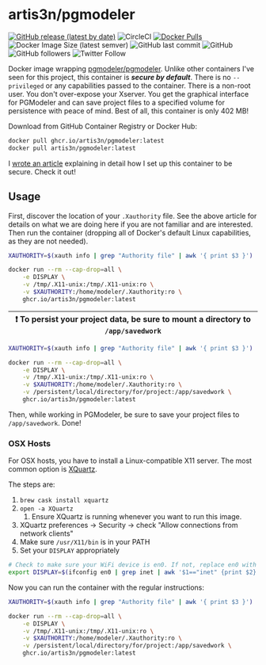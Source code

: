 # artis3n/pgmodeler

[![GitHub release (latest by date)](https://img.shields.io/github/v/release/artis3n/pgmodeler-container?style=flat-square)](https://github.com/users/artis3n/packages/container/pgmodeler)
![CircleCI](https://img.shields.io/circleci/build/github/artis3n/pgmodeler-container/main?style=flat-square)
[![Docker Pulls](https://img.shields.io/docker/pulls/artis3n/pgmodeler?style=flat-square)](https://hub.docker.com/repository/docker/artis3n/pgmodeler)
![Docker Image Size (latest semver)](https://img.shields.io/docker/image-size/artis3n/pgmodeler?label=image%20size%20%28compressed%29&style=flat-square)
![GitHub last commit](https://img.shields.io/github/last-commit/artis3n/pgmodeler-container?style=flat-square)
![GitHub](https://img.shields.io/github/license/artis3n/pgmodeler-container?style=flat-square)
![GitHub followers](https://img.shields.io/github/followers/artis3n?style=social)
![Twitter Follow](https://img.shields.io/twitter/follow/artis3n?style=social)

Docker image wrapping [pgmodeler/pgmodeler][pgmodeler repo]. Unlike other containers I've seen for this project, this container is **_secure by default_**. There is no `--privileged` or any capabilities passed to the container. There is a non-root user. You don't over-expose your Xserver. You get the graphical interface for PGModeler and can save project files to a specified volume for persistence with peace of mind. Best of all, this container is only 402 MB!

Download from GitHub Container Registry or Docker Hub:

```bash
docker pull ghcr.io/artis3n/pgmodeler:latest
docker pull artis3n/pgmodeler:latest
```

I [wrote an article][blog article] explaining in detail how I set up this container to be secure.
Check it out!

## Usage

First, discover the location of your `.Xauthority` file.
See the above article for details on what we are doing here if you are not familiar and are interested.
Then run the container (dropping all of Docker's default Linux capabilities, as they are not needed).

```bash
XAUTHORITY=$(xauth info | grep "Authority file" | awk '{ print $3 }')

docker run --rm --cap-drop=all \
    -e DISPLAY \
    -v /tmp/.X11-unix:/tmp/.X11-unix:ro \
    -v $XAUTHORITY:/home/modeler/.Xauthority:ro \
    ghcr.io/artis3n/pgmodeler:latest
```

| :exclamation: To persist your project data, be sure to mount a directory to `/app/savedwork` |
| --- |

```bash
XAUTHORITY=$(xauth info | grep "Authority file" | awk '{ print $3 }')

docker run --rm --cap-drop=all \
    -e DISPLAY \
    -v /tmp/.X11-unix:/tmp/.X11-unix:ro \
    -v $XAUTHORITY:/home/modeler/.Xauthority:ro \
    -v /persistent/local/directory/for/project:/app/savedwork \
    ghcr.io/artis3n/pgmodeler:latest
```

Then, while working in PGModeler, be sure to save your project files to `/app/savedwork`. Done!

### OSX Hosts

For OSX hosts, you have to install a Linux-compatible X11 server. The most common option is [XQuartz][].

The steps are:

1. `brew cask install xquartz`
1. `open -a XQuartz`
    1. Ensure XQuartz is running whenever you want to run this image.
1. XQuartz preferences -> Security -> check "Allow connections from network clients"
1. Make sure `/usr/X11/bin` is in your PATH
1. Set your `DISPLAY` appropriately

```bash
# Check to make sure your WiFi device is en0. If not, replace en0 with the appropriate device.
export DISPLAY=$(ifconfig en0 | grep inet | awk '$1=="inet" {print $2}'):0
```

Now you can run the container with the regular instructions:

```bash
XAUTHORITY=$(xauth info | grep "Authority file" | awk '{ print $3 }')

docker run --rm --cap-drop=all \
    -e DISPLAY \
    -v /tmp/.X11-unix:/tmp/.X11-unix:ro \
    -v $XAUTHORITY:/home/modeler/.Xauthority:ro \
    -v /persistent/local/directory/for/project:/app/savedwork \
    ghcr.io/artis3n/pgmodeler:latest
```

[blog article]: https://blog.artis3nal.com/2020-09-13-container-gui-app-pgmodeler/
[pgmodeler repo]: https://github.com/pgmodeler/pgmodeler
[xquartz]: https://www.xquartz.org/
